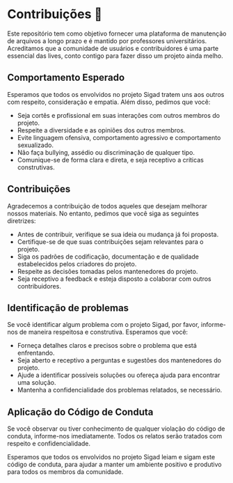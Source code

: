 # Contribuições 🤝

Este repositório tem como objetivo fornecer uma plataforma de manutenção de arquivos a longo prazo e é mantido por professores universitários. Acreditamos que a comunidade de usuários e contribuidores é uma parte essencial das lives, conto contigo para fazer disso um projeto ainda melho.

## Comportamento Esperado

Esperamos que todos os envolvidos no projeto Sigad tratem uns aos outros com respeito, consideração e empatia. Além disso, pedimos que você:

- Seja cortês e profissional em suas interações com outros membros do projeto.
- Respeite a diversidade e as opiniões dos outros membros.
- Evite linguagem ofensiva, comportamento agressivo e comportamento sexualizado.
- Não faça bullying, assédio ou discriminação de qualquer tipo.
- Comunique-se de forma clara e direta, e seja receptivo a críticas construtivas.

## Contribuições

Agradecemos a contribuição de todos aqueles que desejam melhorar nossos materiais. No entanto, pedimos que você siga as seguintes diretrizes:

- Antes de contribuir, verifique se sua ideia ou mudança já foi proposta.
- Certifique-se de que suas contribuições sejam relevantes para o projeto.
- Siga os padrões de codificação, documentação e de qualidade estabelecidos pelos criadores do projeto.
- Respeite as decisões tomadas pelos mantenedores do projeto.
- Seja receptivo a feedback e esteja disposto a colaborar com outros contribuidores.

## Identificação de problemas

Se você identificar algum problema com o projeto Sigad, por favor, informe-nos de maneira respeitosa e construtiva. Esperamos que você:

- Forneça detalhes claros e precisos sobre o problema que está enfrentando.
- Seja aberto e receptivo a perguntas e sugestões dos mantenedores do projeto.
- Ajude a identificar possíveis soluções ou ofereça ajuda para encontrar uma solução.
- Mantenha a confidencialidade dos problemas relatados, se necessário.

## Aplicação do Código de Conduta

Se você observar ou tiver conhecimento de qualquer violação do código de conduta, informe-nos imediatamente. Todos os relatos serão tratados com respeito e confidencialidade.

Esperamos que todos os envolvidos no projeto Sigad leiam e sigam este código de conduta, para ajudar a manter um ambiente positivo e produtivo para todos os membros da comunidade.

